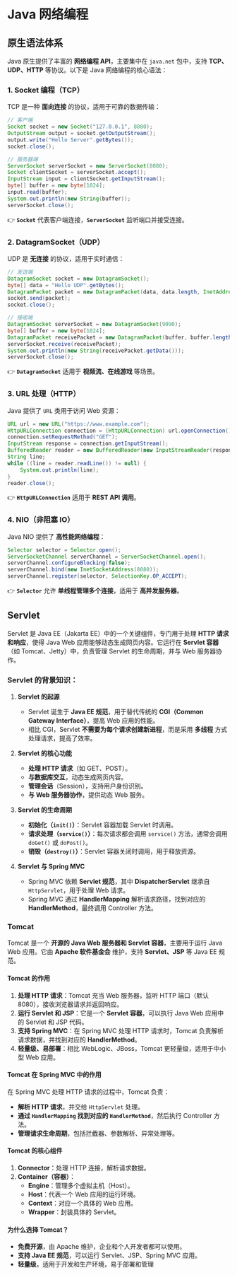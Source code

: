 # Java 网络编程

## 原生语法体系

Java 原生提供了丰富的 **网络编程 API**，主要集中在 `java.net` 包中，支持 **TCP、UDP、HTTP** 等协议。以下是 Java 网络编程的核心语法：

### 1. **Socket 编程（TCP）**
TCP 是一种 **面向连接** 的协议，适用于可靠的数据传输：
```java
// 客户端
Socket socket = new Socket("127.0.0.1", 8080);
OutputStream output = socket.getOutputStream();
output.write("Hello Server".getBytes());
socket.close();

// 服务器端
ServerSocket serverSocket = new ServerSocket(8080);
Socket clientSocket = serverSocket.accept();
InputStream input = clientSocket.getInputStream();
byte[] buffer = new byte[1024];
input.read(buffer);
System.out.println(new String(buffer));
serverSocket.close();
```
👉 **`Socket`** 代表客户端连接，**`ServerSocket`** 监听端口并接受连接。

### 2. **DatagramSocket（UDP）**
UDP 是 **无连接** 的协议，适用于实时通信：
```java
// 发送端
DatagramSocket socket = new DatagramSocket();
byte[] data = "Hello UDP".getBytes();
DatagramPacket packet = new DatagramPacket(data, data.length, InetAddress.getByName("127.0.0.1"), 9090);
socket.send(packet);
socket.close();

// 接收端
DatagramSocket serverSocket = new DatagramSocket(9090);
byte[] buffer = new byte[1024];
DatagramPacket receivePacket = new DatagramPacket(buffer, buffer.length);
serverSocket.receive(receivePacket);
System.out.println(new String(receivePacket.getData()));
serverSocket.close();
```
👉 **`DatagramSocket`** 适用于 **视频流、在线游戏** 等场景。

### 3. **URL 处理（HTTP）**
Java 提供了 `URL` 类用于访问 Web 资源：
```java
URL url = new URL("https://www.example.com");
HttpURLConnection connection = (HttpURLConnection) url.openConnection();
connection.setRequestMethod("GET");
InputStream response = connection.getInputStream();
BufferedReader reader = new BufferedReader(new InputStreamReader(response));
String line;
while ((line = reader.readLine()) != null) {
    System.out.println(line);
}
reader.close();
```
👉 **`HttpURLConnection`** 适用于 **REST API 调用**。

### 4. **NIO（非阻塞 IO）**
Java NIO 提供了 **高性能网络编程**：
```java
Selector selector = Selector.open();
ServerSocketChannel serverChannel = ServerSocketChannel.open();
serverChannel.configureBlocking(false);
serverChannel.bind(new InetSocketAddress(8080));
serverChannel.register(selector, SelectionKey.OP_ACCEPT);
```
👉 **`Selector`** 允许 **单线程管理多个连接**，适用于 **高并发服务器**。



## Servlet

Servlet 是 Java EE（Jakarta EE）中的一个关键组件，专门用于处理 **HTTP 请求和响应**，使得 Java Web 应用能够动态生成网页内容。它运行在 **Servlet 容器**（如 Tomcat、Jetty）中，负责管理 Servlet 的生命周期，并与 Web 服务器协作。

### Servlet 的背景知识：
1. **Servlet 的起源**
   - Servlet 诞生于 **Java EE 规范**，用于替代传统的 **CGI（Common Gateway Interface）**，提高 Web 应用的性能。
   - 相比 CGI，Servlet **不需要为每个请求创建新进程**，而是采用 **多线程** 方式处理请求，提高了效率。

2. **Servlet 的核心功能**
   - **处理 HTTP 请求**（如 GET、POST）。
   - **与数据库交互**，动态生成网页内容。
   - **管理会话**（Session），支持用户身份识别。
   - **与 Web 服务器协作**，提供动态 Web 服务。

3. **Servlet 的生命周期**
   - **初始化（`init()`）**：Servlet 容器加载 Servlet 时调用。
   - **请求处理（`service()`）**：每次请求都会调用 `service()` 方法，通常会调用 `doGet()` 或 `doPost()`。
   - **销毁（`destroy()`）**：Servlet 容器关闭时调用，用于释放资源。

4. **Servlet 与 Spring MVC**
   - Spring MVC 依赖 **Servlet 规范**，其中 **DispatcherServlet** 继承自 `HttpServlet`，用于处理 Web 请求。
   - Spring MVC 通过 **HandlerMapping** 解析请求路径，找到对应的 **HandlerMethod**，最终调用 Controller 方法。



### Tomcat 

Tomcat 是一个 **开源的 Java Web 服务器和 Servlet 容器**，主要用于运行 Java Web 应用。它由 **Apache 软件基金会** 维护，支持 **Servlet、JSP** 等 Java EE 规范。

#### **Tomcat 的作用**
1. **处理 HTTP 请求**：Tomcat 充当 Web 服务器，监听 HTTP 端口（默认 8080），接收浏览器请求并返回响应。
2. **运行 Servlet 和 JSP**：它是一个 **Servlet 容器**，可以执行 Java Web 应用中的 Servlet 和 JSP 代码。
3. **支持 Spring MVC**：在 Spring MVC 处理 HTTP 请求时，Tomcat 负责解析请求数据，并找到对应的 **HandlerMethod**。
4. **轻量级、易部署**：相比 WebLogic、JBoss，Tomcat 更轻量级，适用于中小型 Web 应用。

#### **Tomcat 在 Spring MVC 中的作用**
在 Spring MVC 处理 HTTP 请求的过程中，Tomcat 负责：
- **解析 HTTP 请求**，并交给 `HttpServlet` 处理。
- **通过 `HandlerMapping` 找到对应的 `HandlerMethod`**，然后执行 Controller 方法。
- **管理请求生命周期**，包括拦截器、参数解析、异常处理等。

#### **Tomcat 的核心组件**
1. **Connector**：处理 HTTP 连接，解析请求数据。
2. **Container（容器）**：
   - **Engine**：管理多个虚拟主机（Host）。
   - **Host**：代表一个 Web 应用的运行环境。
   - **Context**：对应一个具体的 Web 应用。
   - **Wrapper**：封装具体的 Servlet。

#### **为什么选择 Tomcat？**
- **免费开源**，由 Apache 维护，企业和个人开发者都可以使用。
- **支持 Java EE 规范**，可以运行 Servlet、JSP、Spring MVC 应用。
- **轻量级**，适用于开发和生产环境，易于部署和管理
